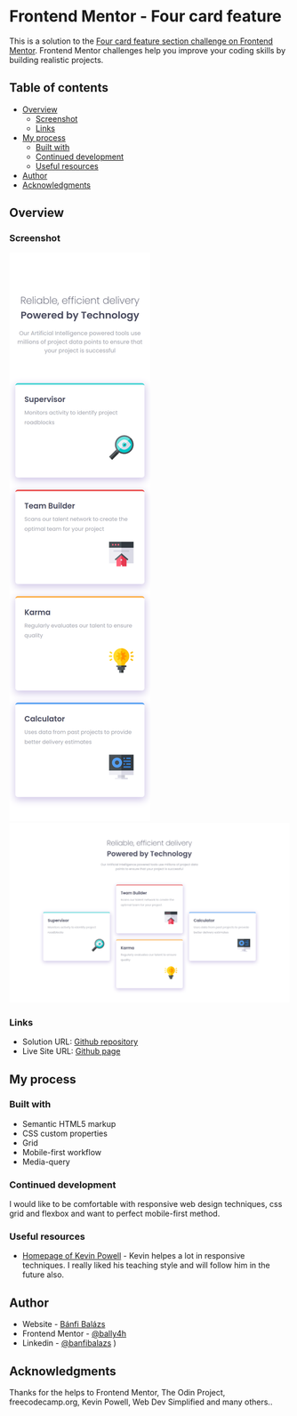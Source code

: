 # Frontend Mentor - Four card feature

This is a solution to the [Four card feature section challenge on Frontend Mentor](https://www.frontendmentor.io/challenges/four-card-feature-section-weK1eFYK/hub). Frontend Mentor challenges help you improve your coding skills by building realistic projects. 

## Table of contents

- [Overview](#overview)
  - [Screenshot](#screenshot)
  - [Links](#links)
- [My process](#my-process)
  - [Built with](#built-with)
  - [Continued development](#continued-development)
  - [Useful resources](#useful-resources)
- [Author](#author)
- [Acknowledgments](#acknowledgments)


## Overview

### Screenshot

![Mobile screenshot](./images/mobile.png)
![Desktop screenshot](./images/desktop.png)


### Links

- Solution URL: [Github repository](https://github.com/BalazsBanfi/FEM-12-Four-card-feature)
- Live Site URL: [Github page](https://balazsbanfi.github.io/FEM-12-Four-card-feature)

## My process

### Built with

- Semantic HTML5 markup
- CSS custom properties
- Grid
- Mobile-first workflow
- Media-query


### Continued development

I would like to be comfortable with responsive web design techniques, css grid and flexbox and want to perfect mobile-first method.


### Useful resources

- [Homepage of Kevin Powell](https://www.kevinpowell.co/) - Kevin helpes a lot in responsive techniques. I really liked his teaching style and will follow him in the future also.


## Author

- Website - [Bánfi Balázs](https://github.com/BalazsBanfi)
- Frontend Mentor - [@bally4h](https://www.frontendmentor.io/profile/bally4h)
- Linkedin - [@banfibalazs](www.linkedin.com/in/banfibalazs)
)

## Acknowledgments

Thanks for the helps to Frontend Mentor, The Odin Project, freecodecamp.org, Kevin Powell, Web Dev Simplified and many others..